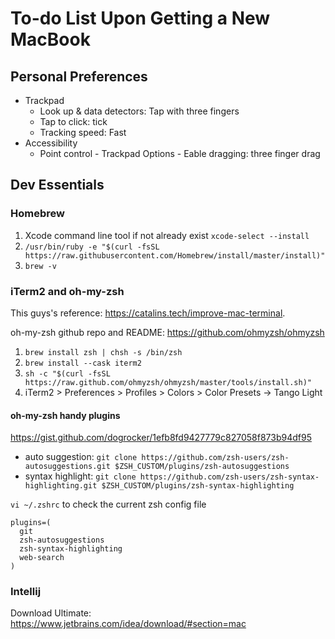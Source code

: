 # To-do List Upon Getting a New MacBook

## Personal Preferences
* Trackpad
  * Look up & data detectors: Tap with three fingers
  * Tap to click: tick
  * Tracking speed: Fast
* Accessibility
  * Point control - Trackpad Options - Eable dragging: three finger drag 

## Dev Essentials
### Homebrew
1. Xcode command line tool if not already exist `xcode-select --install`
2. `/usr/bin/ruby -e "$(curl -fsSL https://raw.githubusercontent.com/Homebrew/install/master/install)"`
3. `brew -v`

### iTerm2 and oh-my-zsh
This guys's reference: https://catalins.tech/improve-mac-terminal.

oh-my-zsh github repo and README: https://github.com/ohmyzsh/ohmyzsh

1. `brew install zsh | chsh -s /bin/zsh`
2. `brew install --cask iterm2`
3. `sh -c "$(curl -fsSL https://raw.github.com/ohmyzsh/ohmyzsh/master/tools/install.sh)"`
4. iTerm2 > Preferences > Profiles > Colors > Color Presets -> Tango Light

#### oh-my-zsh handy plugins
https://gist.github.com/dogrocker/1efb8fd9427779c827058f873b94df95
* auto suggestion: `git clone https://github.com/zsh-users/zsh-autosuggestions.git $ZSH_CUSTOM/plugins/zsh-autosuggestions`
* syntax highlight: `git clone https://github.com/zsh-users/zsh-syntax-highlighting.git $ZSH_CUSTOM/plugins/zsh-syntax-highlighting`

`vi ~/.zshrc` to check the current zsh config file
```
plugins=(
  git
  zsh-autosuggestions 
  zsh-syntax-highlighting
  web-search
)
```

### Intellij
Download Ultimate: https://www.jetbrains.com/idea/download/#section=mac

